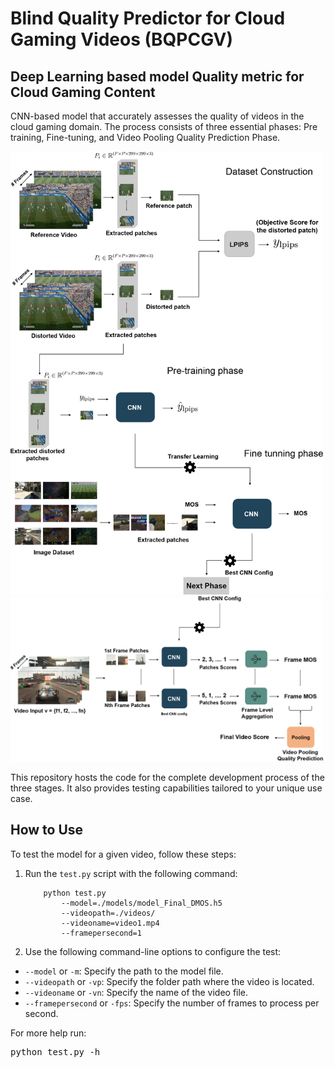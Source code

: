 # Blind Quality Predictor for Cloud Gaming Videos (BQPCGV)

## Deep Learning based model Quality metric for Cloud Gaming Content


CNN-based model that accurately assesses the quality of videos in the cloud gaming domain. 
The process consists of three essential phases: Pre training, Fine-tuning, and Video Pooling Quality Prediction Phase.

<img src="images/phase1_2.png" alt="Comprehensive Overview of the Proposed Approach: Exploring the Initial Two Stages" width="500">
<img src="images/video_phase.png" alt="Comprehensive Overview of the Proposed Approach: Exploring The Video Pooling Quality Prediction Stage" width="500">
<!-- ![Comprehensive Overview of the Proposed Approach: Exploring the Initial Two Stages](images/phase1_2.png) -->
<!-- ![Comprehensive Overview of the Proposed Approach: Exploring The Video Pooling Quality Prediction Stage](images/video_phase.png) -->

This repository hosts the code for the complete development process of the three stages. It also provides testing capabilities tailored to your unique use case.

## How to Use

To test the model for a given video, follow these steps:

1. Run the `test.py` script with the following command:

    ```shell
        python test.py 
            --model=./models/model_Final_DMOS.h5 
            --videopath=./videos/ 
            --videoname=video1.mp4 
            --framepersecond=1
    ```

2. Use the following command-line options to configure the test:

- `--model` or `-m`: Specify the path to the model file.
- `--videopath` or `-vp`: Specify the folder path where the video is located.
- `--videoname` or `-vn`: Specify the name of the video file.
- `--framepersecond` or `-fps`: Specify the number of frames to process per second.

For more help run:
    <pre>python test.py -h</pre>


<!-- ## How To Use

    - To test the model for a given video follow this process:
    <pre>
        python test.py 
            --model=./models/model_Final_DMOS.h5 
            --videopath=./videos/
            --videoname=video1.mp4 
            -framepersecond=1
    </pre>
    - --model or -m to select the model
    - --videopath or -vp for the video path folder
    - --videoname or -vn for the video name
    - --framepersecond or -fps for the number of frame per second to take -->

